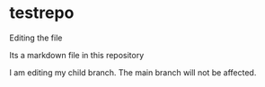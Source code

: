 # testrepo

Editing the file

Its a markdown file in this repository

I am editing my child branch. The main branch will not be affected.
